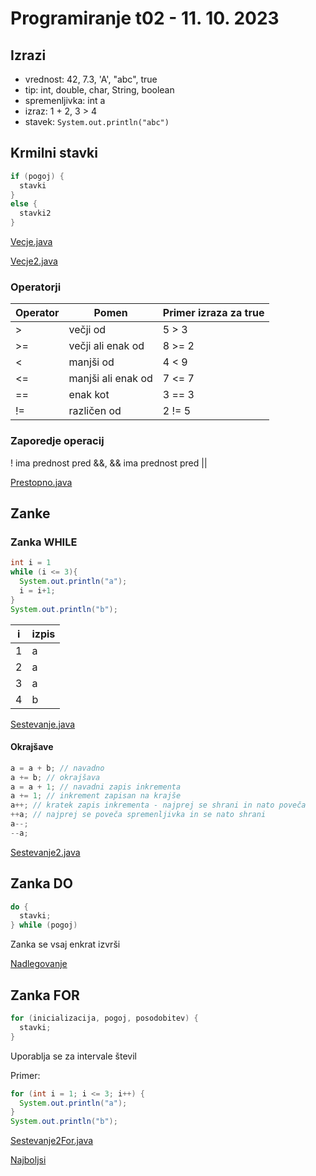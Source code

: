 # Programiranje t02 - 11. 10. 2023

## Izrazi

- vrednost: 42, 7.3, 'A', "abc", true
- tip: int, double, char, String, boolean
- spremenljivka: int a
- izraz: 1 + 2, 3 > 4
- stavek: `System.out.println("abc")`

## Krmilni stavki

```java
if (pogoj) {
  stavki
}
else {
  stavki2
}
```

[Vecje.java](Vecje.java)

[Vecje2.java](Vecje2.java)

### Operatorji

| Operator | Pomen              | Primer izraza za true |
| -------- | ------------------ | --------------------- |
| >        | večji od           | 5 > 3                 |
| >=       | večji ali enak od  | 8 >= 2                |
| <        | manjši od          | 4 < 9                 |
| <=       | manjši ali enak od | 7 <= 7                |
| ==       | enak kot           | 3 == 3                |
| !=       | različen od        | 2 != 5                |

### Zaporedje operacij

! ima prednost pred &&, && ima prednost pred ||

[Prestopno.java](Prestopno.java)

## Zanke

### Zanka WHILE

```java
int i = 1
while (i <= 3){
  System.out.println("a");
  i = i+1;
}
System.out.println("b");

```

| i   | izpis |
| --- | ----- |
| 1   | a     |
| 2   | a     |
| 3   | a     |
| 4   | b     |

[Sestevanje.java](Sestevanje.java)

#### Okrajšave

```java
a = a + b; // navadno
a += b; // okrajšava
a = a + 1; // navadni zapis inkrementa
a += 1; // inkrement zapisan na krajše
a++; // kratek zapis inkrementa - najprej se shrani in nato poveča
++a; // najprej se poveča spremenljivka in se nato shrani
a--;
--a;
```

[Sestevanje2.java](Sestevanje2.java)

## Zanka DO

```java
do {
  stavki;
} while (pogoj)

```

Zanka se vsaj enkrat izvrši

[Nadlegovanje](Nadlegovanje.java)

## Zanka FOR

```java
for (inicializacija, pogoj, posodobitev) {
  stavki;
}
```

Uporablja se za intervale števil

Primer:

```java
for (int i = 1; i <= 3; i++) {
  System.out.println("a");
}
System.out.println("b");
```

[Sestevanje2For.java](Sestevanje2For.java)

[Najboljsi](Najboljsi.java)
